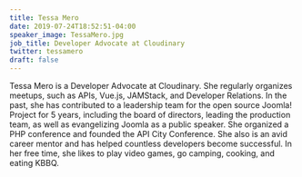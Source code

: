 ```yaml
---
title: Tessa Mero
date: 2019-07-24T18:52:51-04:00
speaker_image: TessaMero.jpg
job_title: Developer Advocate at Cloudinary
twitter: tessamero
draft: false
---
```


Tessa Mero is a Developer Advocate at Cloudinary. She regularly organizes meetups, such as APIs, Vue.js, JAMStack, and Developer Relations.  In the past, she has contributed to a leadership team for the open source Joomla! Project for 5 years, including the board of directors, leading the production team, as well as evangelizing Joomla as a public speaker. She organized a PHP conference and founded the API City Conference. She also is an avid career mentor and has helped countless developers become successful. In her free time, she likes to play video games, go camping, cooking, and eating KBBQ.
